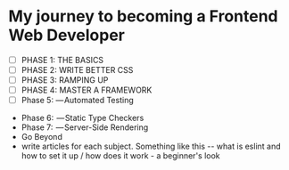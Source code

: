 # My journey to becoming a Frontend Web Developer

- [ ]  PHASE 1: THE BASICS
- [ ]  PHASE 2: WRITE BETTER CSS
-  [ ] PHASE 3: RAMPING UP
-  [ ] PHASE 4: MASTER A FRAMEWORK
-  [ ] Phase 5: — Automated Testing
-   Phase 6:  — Static Type Checkers
-   Phase 7:  — Server-Side Rendering
-   Go Beyond
-   write articles for each subject. Something like this -- what is eslint and how to set it up / how does it work - a beginner's look

<!--stackedit_data:
eyJoaXN0b3J5IjpbLTEwNzEzNDQ2NjgsLTIwODg3NDY2MTJdfQ
==
-->